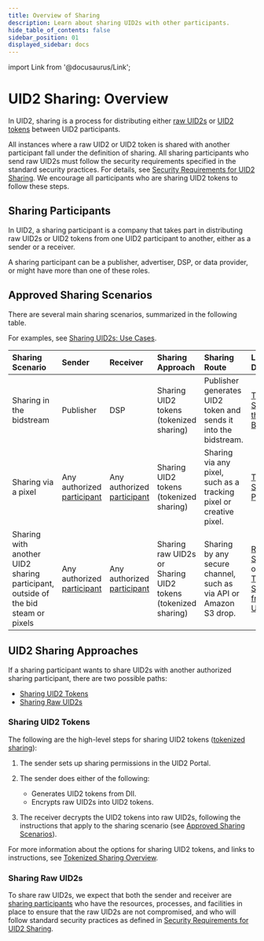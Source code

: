 ```yaml
---
title: Overview of Sharing
description: Learn about sharing UID2s with other participants.
hide_table_of_contents: false
sidebar_position: 01
displayed_sidebar: docs
---
```


import Link from '@docusaurus/Link';

# UID2 Sharing: Overview 

In UID2, sharing is a process for distributing either [raw UID2s](../ref-info/glossary-uid.md#gl-raw-uid2) or [UID2 tokens](../ref-info/glossary-uid.md#gl-raw-uid2) between UID2 participants.

All instances where a raw UID2 or UID2 token is shared with another participant fall under the definition of sharing. All sharing participants who send raw UID2s must follow the security requirements specified in the standard security practices. For details, see [Security Requirements for UID2 Sharing](sharing-security.md). We encourage all participants who are sharing UID2 tokens to follow these steps.

<!-- 
In this file:
- [Sharing Participants](#sharing-participants)
- [Approved Sharing Scenarios](#approved-sharing-scenarios)
- [UID2 Sharing Approaches](#uid2-sharing-approaches)
  - [Sharing UID2 Tokens](#sharing-uid2-tokens)
  - [Sharing Raw UID2s](#sharing-raw-uid2s) 
  -->

## Sharing Participants

In UID2, a sharing participant is a company that takes part in distributing raw UID2s or UID2 tokens from one UID2 participant to another, either as a sender or a receiver.

A sharing participant can be a publisher, advertiser, DSP, or data provider, or might have more than one of these roles.

## Approved Sharing Scenarios

There are several main sharing scenarios, summarized in the following table. 

For examples, see [Sharing UID2s: Use Cases](sharing-use-cases.md).

| Sharing Scenario | Sender | Receiver | Sharing Approach | Sharing Route | Link for Details
| :--- | :--- | :--- | :--- | :--- | :--- |
| Sharing in the bidstream | Publisher | DSP | Sharing UID2 tokens (tokenized sharing) | Publisher generates UID2 token and sends it into the bidstream.  | [Tokenized Sharing in the Bidstream](sharing-tokenized-from-data-bid-stream.md) |
| Sharing via a pixel | Any authorized [participant](../ref-info/glossary-uid.md#gl-sharing-participant) | Any authorized [participant](../ref-info/glossary-uid.md#gl-sharing-participant) | Sharing UID2 tokens (tokenized sharing) | Sharing via any pixel, such as a tracking pixel or creative pixel. | [Tokenized Sharing in Pixels](sharing-tokenized-from-data-pixel.md) |
| Sharing with another UID2 sharing participant, outside of the bid steam or pixels | Any authorized [participant](../ref-info/glossary-uid.md#gl-sharing-participant) | Any authorized [participant](../ref-info/glossary-uid.md#gl-sharing-participant) | Sharing raw UID2s<br/>or<br/>Sharing UID2 tokens (tokenized sharing) | Sharing by any secure channel, such as via API or Amazon S3 drop. | [Raw UID2 Sharing](sharing-raw.md)<br/>or<br/>[Tokenized Sharing from Raw UID2s](sharing-tokenized-from-raw.md) |

## UID2 Sharing Approaches

If a sharing participant wants to share UID2s with another authorized sharing participant, there are two possible paths:

- [Sharing UID2 Tokens](#sharing-uid2-tokens)
- [Sharing Raw UID2s](#sharing-raw-uid2s)

### Sharing UID2 Tokens

The following are the high-level steps for sharing UID2 tokens ([tokenized sharing](../ref-info/glossary-uid.md#gl-tokenized-sharing)):

  1. The sender sets up sharing permissions in the UID2 Portal.
  2. The sender does either of the following:
  
     - Generates UID2 tokens from DII.
     - Encrypts raw UID2s into UID2 tokens.
  3. The receiver decrypts the UID2 tokens into raw UID2s, following the instructions that apply to the sharing scenario (see [Approved Sharing Scenarios](#approved-sharing-scenarios)).

For more information about the options for sharing UID2 tokens, and links to instructions, see [Tokenized Sharing Overview](sharing-tokenized-overview.md).

### Sharing Raw UID2s

To share raw UID2s, we expect that both the sender and receiver are [sharing participants](ref-info/glossary-uid.md#gl-sharing-participant) who have the resources, processes, and facilities in place to ensure that the raw UID2s are not compromised, and who will follow standard security practices as defined in [Security Requirements for UID2 Sharing](sharing-security.md).
